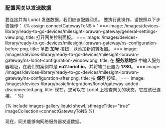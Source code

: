 ### 配置网关以发送数据

要连接并向 Loriot 发送数据，我们应该配置网关。
要执行此操作，请按照以下步骤操作：
{% assign connectGatewayToNS = '
    ===
        image: /images/devices-library/ready-to-go-devices/milesight-lorawan-gateway/general-settings-view.png,
        title: 打开网关控制面板。
    ===
        image: /images/devices-library/ready-to-go-devices/milesight-lorawan-gateway/ns-configuration-before.png,
        title: 单击 **加号** 按钮，以添加新的转发器。
    ===
        image: /images/devices-library/ready-to-go-devices/milesight-lorawan-gateway/ns-loriot-configuration-window.png,
        title: 在 **服务器地址** 中输入服务器地址，在我们的案例中是 **eu2.loriot.io**。并将端口设置为 **1780**。
    ===
        image: /images/devices-library/ready-to-go-devices/milesight-lorawan-gateway/ns-configuration-after.png,
        title: 按 **保存** 按钮。
    ===
        image: /images/devices-library/basic/integrations/loriot/gateway-added-disconnected.png,
        title: 现在，您可以在 Loriot 上检查网关的状态，它应该已连接。
'
%}

{% include images-gallery.liquid showListImageTitles="true" imageCollection=connectGatewayToNS %}

现在，网关能够向网络服务器发送数据。